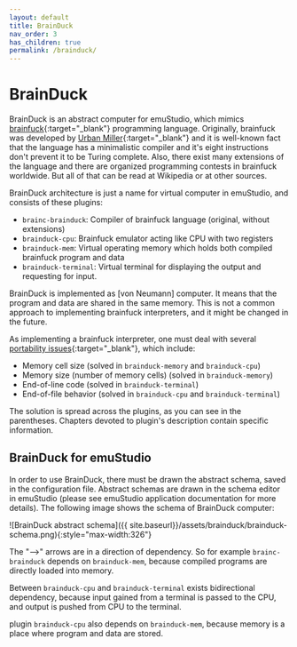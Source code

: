 ```yaml
---
layout: default
title: BrainDuck
nav_order: 3
has_children: true
permalink: /brainduck/
---
```


# BrainDuck

BrainDuck is an abstract computer for emuStudio, which mimics [brainfuck][brainfuck]{:target="_blank"} programming language. Originally, brainfuck was developed by [Urban Miller][miller]{:target="_blank"} and it is well-known fact that the language has a minimalistic compiler and it's eight instructions don't prevent it to be Turing complete. Also, there exist many extensions of the language and there are organized programming contests in brainfuck worldwide. But all of that can be read at Wikipedia or at other sources.

BrainDuck architecture is just a name for virtual computer in emuStudio, and consists of these plugins:

- `brainc-brainduck`: Compiler of brainfuck language (original, without extensions)
- `brainduck-cpu`: Brainfuck emulator acting like CPU with two registers
- `brainduck-mem`: Virtual operating memory which holds both compiled brainfuck program and data
- `brainduck-terminal`: Virtual terminal for displaying the output and requesting for input.

BrainDuck is implemented as [von Neumann] computer. It means that the program and data are shared in the same memory. This is not a common approach to implementing brainfuck interpreters, and it might be changed in the future.

As implementing a brainfuck interpreter, one must deal with several [portability issues][portability]{:target="_blank"}, which include:

- Memory cell size (solved in `brainduck-memory` and `brainduck-cpu`)
- Memory size (number of memory cells) (solved in `brainduck-memory`)
- End-of-line code (solved in `brainduck-terminal`)
- End-of-file behavior (solved in `brainduck-cpu` and `brainduck-terminal`)

The solution is spread across the plugins, as you can see in the parentheses. Chapters devoted to plugin's description contain specific information.

## BrainDuck for emuStudio

In order to use BrainDuck, there must be drawn the abstract schema, saved in the configuration file. Abstract schemas are drawn in the schema editor in emuStudio (please see emuStudio application documentation for more details). The following image shows the schema of BrainDuck computer:

![BrainDuck abstract schema]({{ site.baseurl}}/assets/brainduck/brainduck-schema.png){:style="max-width:326"}

The "-->" arrows are in a direction of dependency. So for example `brainc-brainduck` depends on `brainduck-mem`, because compiled programs are directly loaded into memory.

Between `brainduck-cpu` and `brainduck-terminal` exists bidirectional dependency, because input gained from a terminal is passed to the CPU, and output is pushed from CPU to the terminal.

plugin `brainduck-cpu` also depends on `brainduck-mem`, because memory is a place where program and data are stored.

[brainfuck]: http://en.wikipedia.org/wiki/Brainfuck
[miller]: http://esolangs.org/wiki/Urban_M%C3%BCller
[vonneumann]: http://en.wikipedia.org/wiki/Von_Neumann_architecture
[portability]: http://en.wikipedia.org/wiki/Brainfuck#Portability_issues
